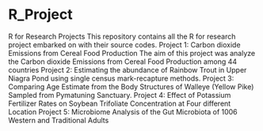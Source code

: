 # R_Project
R for Research Projects
This repository contains all the R for research project embarked on with their source codes.
Project 1: Carbon dioxide Emissions from Cereal Food Production
The aim of this project was analyze the Carbon dioxide Emissions from Cereal Food Production among 44 countries 
Project 2: Estimating the abundance of Rainbow Trout in Upper Niagra Pond using single census mark-recapture methods.
Project 3: Comparing Age Estimate from the Body Structures of Walleye (Yellow Pike) Sampled from Pymatuning Sanctuary.
Project 4: Effect of Potassium Fertilizer Rates on Soybean Trifoliate Concentration at Four different Location
Project 5: Microbiome Analysis of the Gut Microbiota of 1006 Western and Traditional Adults
